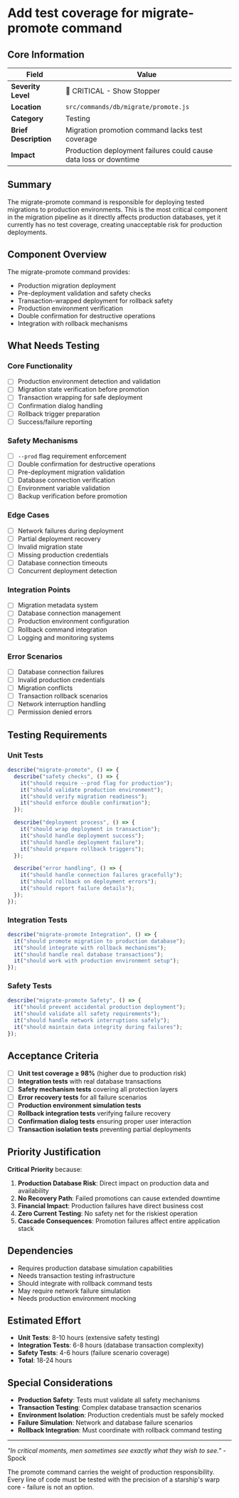 # Add test coverage for migrate-promote command

## Core Information

| Field                 | Value                                                            |
| --------------------- | ---------------------------------------------------------------- |
| **Severity Level**    | 🔴 CRITICAL - Show Stopper                                       |
| **Location**          | `src/commands/db/migrate/promote.js`                             |
| **Category**          | Testing                                                          |
| **Brief Description** | Migration promotion command lacks test coverage                  |
| **Impact**            | Production deployment failures could cause data loss or downtime |

## Summary

The migrate-promote command is responsible for deploying tested migrations to production environments. This is the most critical component in the migration pipeline as it directly affects production databases, yet it currently has no test coverage, creating unacceptable risk for production deployments.

## Component Overview

The migrate-promote command provides:

- Production migration deployment
- Pre-deployment validation and safety checks
- Transaction-wrapped deployment for rollback safety
- Production environment verification
- Double confirmation for destructive operations
- Integration with rollback mechanisms

## What Needs Testing

### Core Functionality

- [ ] Production environment detection and validation
- [ ] Migration state verification before promotion
- [ ] Transaction wrapping for safe deployment
- [ ] Confirmation dialog handling
- [ ] Rollback trigger preparation
- [ ] Success/failure reporting

### Safety Mechanisms

- [ ] `--prod` flag requirement enforcement
- [ ] Double confirmation for destructive operations
- [ ] Pre-deployment migration validation
- [ ] Database connection verification
- [ ] Environment variable validation
- [ ] Backup verification before promotion

### Edge Cases

- [ ] Network failures during deployment
- [ ] Partial deployment recovery
- [ ] Invalid migration state
- [ ] Missing production credentials
- [ ] Database connection timeouts
- [ ] Concurrent deployment detection

### Integration Points

- [ ] Migration metadata system
- [ ] Database connection management
- [ ] Production environment configuration
- [ ] Rollback command integration
- [ ] Logging and monitoring systems

### Error Scenarios

- [ ] Database connection failures
- [ ] Invalid production credentials
- [ ] Migration conflicts
- [ ] Transaction rollback scenarios
- [ ] Network interruption handling
- [ ] Permission denied errors

## Testing Requirements

### Unit Tests

```javascript
describe("migrate-promote", () => {
  describe("safety checks", () => {
    it("should require --prod flag for production");
    it("should validate production environment");
    it("should verify migration readiness");
    it("should enforce double confirmation");
  });

  describe("deployment process", () => {
    it("should wrap deployment in transaction");
    it("should handle deployment success");
    it("should handle deployment failure");
    it("should prepare rollback triggers");
  });

  describe("error handling", () => {
    it("should handle connection failures gracefully");
    it("should rollback on deployment errors");
    it("should report failure details");
  });
});
```

### Integration Tests

```javascript
describe("migrate-promote Integration", () => {
  it("should promote migration to production database");
  it("should integrate with rollback mechanisms");
  it("should handle real database transactions");
  it("should work with production environment setup");
});
```

### Safety Tests

```javascript
describe("migrate-promote Safety", () => {
  it("should prevent accidental production deployment");
  it("should validate all safety requirements");
  it("should handle network interruptions safely");
  it("should maintain data integrity during failures");
});
```

## Acceptance Criteria

- [ ] **Unit test coverage ≥ 98%** (higher due to production risk)
- [ ] **Integration tests** with real database transactions
- [ ] **Safety mechanism tests** covering all protection layers
- [ ] **Error recovery tests** for all failure scenarios
- [ ] **Production environment simulation tests**
- [ ] **Rollback integration tests** verifying failure recovery
- [ ] **Confirmation dialog tests** ensuring proper user interaction
- [ ] **Transaction isolation tests** preventing partial deployments

## Priority Justification

**Critical Priority** because:

1. **Production Database Risk**: Direct impact on production data and availability
2. **No Recovery Path**: Failed promotions can cause extended downtime
3. **Financial Impact**: Production failures have direct business cost
4. **Zero Current Testing**: No safety net for the riskiest operation
5. **Cascade Consequences**: Promotion failures affect entire application stack

## Dependencies

- Requires production database simulation capabilities
- Needs transaction testing infrastructure
- Should integrate with rollback command tests
- May require network failure simulation
- Needs production environment mocking

## Estimated Effort

- **Unit Tests**: 8-10 hours (extensive safety testing)
- **Integration Tests**: 6-8 hours (database transaction complexity)
- **Safety Tests**: 4-6 hours (failure scenario coverage)
- **Total**: 18-24 hours

## Special Considerations

- **Production Safety**: Tests must validate all safety mechanisms
- **Transaction Testing**: Complex database transaction scenarios
- **Environment Isolation**: Production credentials must be safely mocked
- **Failure Simulation**: Network and database failure scenarios
- **Rollback Integration**: Must coordinate with rollback command testing

---

_"In critical moments, men sometimes see exactly what they wish to see."_ - Spock

The promote command carries the weight of production responsibility. Every line of code must be tested with the precision of a starship's warp core - failure is not an option.

